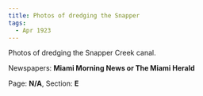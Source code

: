 ```yaml
---  
title: Photos of dredging the Snapper  
tags:  
  - Apr 1923  
---  
```

  
Photos of dredging the Snapper Creek canal.  
  
Newspapers: **Miami Morning News or The Miami Herald**  
  
Page: **N/A**, Section: **E** 
